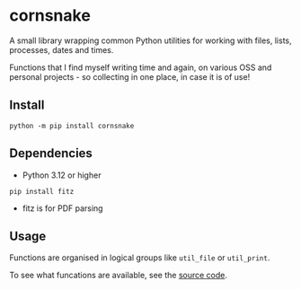# cornsnake

A small library wrapping common Python utilities for working with files, lists, processes, dates and times.

Functions that I find myself writing time and again, on various OSS and personal projects - so collecting in one place, in case it is of use!

## Install

```
python -m pip install cornsnake
```

## Dependencies

- Python 3.12 or higher

```
pip install fitz
```

- fitz is for PDF parsing

## Usage

Functions are organised in logical groups like `util_file` or `util_print`.

To see what funcations are available, see the [source code](https://github.com/mrseanryan/cornsnake/tree/master/src/cornsnake).
